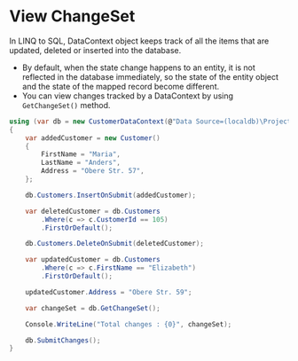 # View ChangeSet

In LINQ to SQL, DataContext object keeps track of all the items that are updated, deleted or inserted into the database.

 - By default, when the state change happens to an entity, it is not reflected in the database immediately, so the state of the entity object and the state of the mapped record become different. 
 - You can view changes tracked by a DataContext by using `GetChangeSet()` method.

```csharp
using (var db = new CustomerDataContext(@"Data Source=(localdb)\ProjectsV13;Initial Catalog=CustomerDB;"))
{
    var addedCustomer = new Customer()
    {
        FirstName = "Maria",
        LastName = "Anders",
        Address = "Obere Str. 57",
    };

    db.Customers.InsertOnSubmit(addedCustomer);

    var deletedCustomer = db.Customers
        .Where(c => c.CustomerId == 105)
        .FirstOrDefault();

    db.Customers.DeleteOnSubmit(deletedCustomer);

    var updatedCustomer = db.Customers
        .Where(c => c.FirstName == "Elizabeth")
        .FirstOrDefault();

    updatedCustomer.Address = "Obere Str. 59";

    var changeSet = db.GetChangeSet();

    Console.WriteLine("Total changes : {0}", changeSet);

    db.SubmitChanges();
}
```